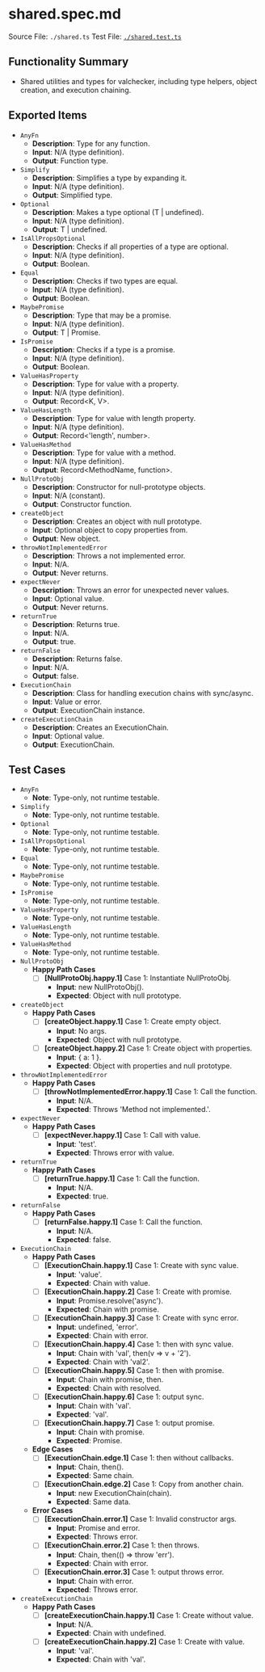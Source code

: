 # shared.spec.md

Source File: `./shared.ts`
Test File: [`./shared.test.ts`](./shared.test.ts)

## Functionality Summary
- Shared utilities and types for valchecker, including type helpers, object creation, and execution chaining.

## Exported Items
- `AnyFn`
    - **Description**: Type for any function.
    - **Input**: N/A (type definition).
    - **Output**: Function type.
- `Simplify`
    - **Description**: Simplifies a type by expanding it.
    - **Input**: N/A (type definition).
    - **Output**: Simplified type.
- `Optional`
    - **Description**: Makes a type optional (T | undefined).
    - **Input**: N/A (type definition).
    - **Output**: T | undefined.
- `IsAllPropsOptional`
    - **Description**: Checks if all properties of a type are optional.
    - **Input**: N/A (type definition).
    - **Output**: Boolean.
- `Equal`
    - **Description**: Checks if two types are equal.
    - **Input**: N/A (type definition).
    - **Output**: Boolean.
- `MaybePromise`
    - **Description**: Type that may be a promise.
    - **Input**: N/A (type definition).
    - **Output**: T | Promise<T>.
- `IsPromise`
    - **Description**: Checks if a type is a promise.
    - **Input**: N/A (type definition).
    - **Output**: Boolean.
- `ValueHasProperty`
    - **Description**: Type for value with a property.
    - **Input**: N/A (type definition).
    - **Output**: Record<K, V>.
- `ValueHasLength`
    - **Description**: Type for value with length property.
    - **Input**: N/A (type definition).
    - **Output**: Record<'length', number>.
- `ValueHasMethod`
    - **Description**: Type for value with a method.
    - **Input**: N/A (type definition).
    - **Output**: Record<MethodName, function>.
- `NullProtoObj`
    - **Description**: Constructor for null-prototype objects.
    - **Input**: N/A (constant).
    - **Output**: Constructor function.
- `createObject`
    - **Description**: Creates an object with null prototype.
    - **Input**: Optional object to copy properties from.
    - **Output**: New object.
- `throwNotImplementedError`
    - **Description**: Throws a not implemented error.
    - **Input**: N/A.
    - **Output**: Never returns.
- `expectNever`
    - **Description**: Throws an error for unexpected never values.
    - **Input**: Optional value.
    - **Output**: Never returns.
- `returnTrue`
    - **Description**: Returns true.
    - **Input**: N/A.
    - **Output**: true.
- `returnFalse`
    - **Description**: Returns false.
    - **Input**: N/A.
    - **Output**: false.
- `ExecutionChain`
    - **Description**: Class for handling execution chains with sync/async.
    - **Input**: Value or error.
    - **Output**: ExecutionChain instance.
- `createExecutionChain`
    - **Description**: Creates an ExecutionChain.
    - **Input**: Optional value.
    - **Output**: ExecutionChain.

## Test Cases
- `AnyFn`
    - **Note**: Type-only, not runtime testable.
- `Simplify`
    - **Note**: Type-only, not runtime testable.
- `Optional`
    - **Note**: Type-only, not runtime testable.
- `IsAllPropsOptional`
    - **Note**: Type-only, not runtime testable.
- `Equal`
    - **Note**: Type-only, not runtime testable.
- `MaybePromise`
    - **Note**: Type-only, not runtime testable.
- `IsPromise`
    - **Note**: Type-only, not runtime testable.
- `ValueHasProperty`
    - **Note**: Type-only, not runtime testable.
- `ValueHasLength`
    - **Note**: Type-only, not runtime testable.
- `ValueHasMethod`
    - **Note**: Type-only, not runtime testable.
- `NullProtoObj`
    - **Happy Path Cases**
        - [ ] **[NullProtoObj.happy.1]** Case 1: Instantiate NullProtoObj.
            - **Input**: new NullProtoObj().
            - **Expected**: Object with null prototype.
- `createObject`
    - **Happy Path Cases**
        - [ ] **[createObject.happy.1]** Case 1: Create empty object.
            - **Input**: No args.
            - **Expected**: Object with null prototype.
        - [ ] **[createObject.happy.2]** Case 1: Create object with properties.
            - **Input**: { a: 1 }.
            - **Expected**: Object with properties and null prototype.
- `throwNotImplementedError`
    - **Happy Path Cases**
        - [ ] **[throwNotImplementedError.happy.1]** Case 1: Call the function.
            - **Input**: N/A.
            - **Expected**: Throws 'Method not implemented.'.
- `expectNever`
    - **Happy Path Cases**
        - [ ] **[expectNever.happy.1]** Case 1: Call with value.
            - **Input**: 'test'.
            - **Expected**: Throws error with value.
- `returnTrue`
    - **Happy Path Cases**
        - [ ] **[returnTrue.happy.1]** Case 1: Call the function.
            - **Input**: N/A.
            - **Expected**: true.
- `returnFalse`
    - **Happy Path Cases**
        - [ ] **[returnFalse.happy.1]** Case 1: Call the function.
            - **Input**: N/A.
            - **Expected**: false.
- `ExecutionChain`
    - **Happy Path Cases**
        - [ ] **[ExecutionChain.happy.1]** Case 1: Create with sync value.
            - **Input**: 'value'.
            - **Expected**: Chain with value.
        - [ ] **[ExecutionChain.happy.2]** Case 1: Create with promise.
            - **Input**: Promise.resolve('async').
            - **Expected**: Chain with promise.
        - [ ] **[ExecutionChain.happy.3]** Case 1: Create with sync error.
            - **Input**: undefined, 'error'.
            - **Expected**: Chain with error.
        - [ ] **[ExecutionChain.happy.4]** Case 1: then with sync value.
            - **Input**: Chain with 'val', then(v => v + '2').
            - **Expected**: Chain with 'val2'.
        - [ ] **[ExecutionChain.happy.5]** Case 1: then with promise.
            - **Input**: Chain with promise, then.
            - **Expected**: Chain with resolved.
        - [ ] **[ExecutionChain.happy.6]** Case 1: output sync.
            - **Input**: Chain with 'val'.
            - **Expected**: 'val'.
        - [ ] **[ExecutionChain.happy.7]** Case 1: output promise.
            - **Input**: Chain with promise.
            - **Expected**: Promise.
    - **Edge Cases**
        - [ ] **[ExecutionChain.edge.1]** Case 1: then without callbacks.
            - **Input**: Chain, then().
            - **Expected**: Same chain.
        - [ ] **[ExecutionChain.edge.2]** Case 1: Copy from another chain.
            - **Input**: new ExecutionChain(chain).
            - **Expected**: Same data.
    - **Error Cases**
        - [ ] **[ExecutionChain.error.1]** Case 1: Invalid constructor args.
            - **Input**: Promise and error.
            - **Expected**: Throws error.
        - [ ] **[ExecutionChain.error.2]** Case 1: then throws.
            - **Input**: Chain, then(() => throw 'err').
            - **Expected**: Chain with error.
        - [ ] **[ExecutionChain.error.3]** Case 1: output throws error.
            - **Input**: Chain with error.
            - **Expected**: Throws error.
- `createExecutionChain`
    - **Happy Path Cases**
        - [ ] **[createExecutionChain.happy.1]** Case 1: Create without value.
            - **Input**: N/A.
            - **Expected**: Chain with undefined.
        - [ ] **[createExecutionChain.happy.2]** Case 1: Create with value.
            - **Input**: 'val'.
            - **Expected**: Chain with 'val'.
